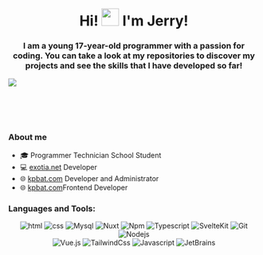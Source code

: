 <h1 align="center">Hi! <img src="https://media.giphy.com/media/hvRJCLFzcasrR4ia7z/giphy.gif" width="35"> I'm Jerry!</h1>

<h3 align="center">I am a young 17-year-old programmer with a passion for coding. You can take a look at my repositories to discover my projects and see the skills that I have developed so far!</h3>
  <p align="center">
    <img align="left" src="https://github-readme-stats.vercel.app/api?username=braspi&show_icons=true&theme=transparent&text_color=fff&title_color=4fa943&icon_color=9ec52f&hide_title=true&hide_border=true&hide=stars,contribs&count_private=true">
    <!--<img align="right" src="https://github-readme-stats.vercel.app/api/wakatime?username=braspi&langs_count=10&theme=transparent&text_color=fff&title_color=4fa943&hide_border=true&layout=compact&custom_title=Last%207%20days...&range=last_7_days" width="45%"> -->
  </p>
    
<br><br><br><br><br>

<h3> About me</h3>
<ul>
  <li>
    🎓 Programmer Technician School Student
  </li>
  <li>
    💻 <a href="https://exotia.net/" target="_blank">exotia.net</a> Developer
  </li>
  <li>
    🌐 <a href="https://kpbat.com/" target="_blank">kpbat.com</a> Developer and Administrator
  </li>
  <li>
    🌐 <a href="https://yshop.pl" target="_blank">kpbat.com</a>Frontend Developer
  </li>
</ul>

<h3 align="left">Languages and Tools:</h3>
  <p align="center">
    <img alt="html" src="https://img.shields.io/badge/-html-E34F26?style=flat-square&logo=html5&logoColor=white" />
    <img alt="css" src="https://img.shields.io/badge/-css%203-1572B6?style=flat-square&logo=CSS3&logoColor=white" />
    <img alt="Mysql" src="https://img.shields.io/badge/-Mysql-A81D33?style=flat-square&logo=MYSql&logoColor=white" />
    <img alt="Nuxt" src="https://img.shields.io/badge/-Nuxt-00DC82?style=flat-square&logo=Nuxt.js&logoColor=white" />
    <img alt="Npm" src="https://img.shields.io/badge/-npm-CB3837?style=flat-square&logo=npm&logoColor=white" />
    <img alt="Typescript" src="https://img.shields.io/badge/-Typescript-3178C6?style=flat-square&logo=Typescript&logoColor=white" />
    <img alt="SvelteKit" src="https://img.shields.io/badge/-Svelte-FF3E00?style=flat-square&logo=Svelte&logoColor=white" />
    <img alt="Git" src="https://img.shields.io/badge/-Git-F05032?style=flat-square&logo=git&logoColor=white" />
    <img alt="Nodejs" src="https://img.shields.io/badge/-Nodejs-339933?style=flat-square&logo=Node.js&logoColor=white" />
    <br/>
    <img alt="Vue.js" src="https://img.shields.io/badge/-Vuejs-4FC08D?style=flat-square&logo=Vue.js&logoColor=white" />
    <img alt="TailwindCss" src="https://img.shields.io/badge/-TailwindCss-06B6D4?style=flat-square&logo=TailwindCss&logoColor=white" />
    <img alt="Javascript" src="https://img.shields.io/badge/-Javascript-F7DF1E?style=flat-square&logo=Javascript&logoColor=white" />
    <img alt="JetBrains" src="https://img.shields.io/badge/-JetBrains-000000?style=flat-square&logo=jetbrains&logoColor=white" />
  </p>
<br>
